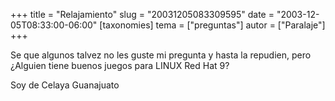 +++
title = "Relajamiento"
slug = "20031205083309595"
date = "2003-12-05T08:33:00-06:00"
[taxonomies]
tema = ["preguntas"]
autor = ["Paralaje"]
+++

Se que algunos talvez no les guste mi pregunta y hasta la repudien, pero
¿Alguien tiene buenos juegos para LINUX Red Hat 9?

Soy de Celaya Guanajuato
